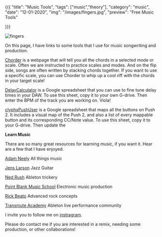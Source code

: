 {{{
  "title": "Music Tools",
  "tags": ["music","theory"],
  "category": "music",
  "date": "12-01-2020",
  "img": "/images/fingers.jpg",
  "preview": "Free Music Tools"

}}}


![fingers](../images/fingers.jpg "fingers")



On this page, I have links to some tools that I use for music songwriting and production.


[Chorder](https://www.knothear.com/chorder) is a webpage that will tell you all the chords in a selected mode or scale. Often we are instructed to practice scales and modes. And on the flip side, songs are often written by stacking chords together. If you want to use a specific scale, you can use Chorder to whip up a cool riff with the chords in your target scale!

[DelayCalculator](https://docs.google.com/spreadsheets/d/11fC7GbYM7nXKBOFsz2ts83r6lt0Gn_q61umE3jZDKoE/edit?usp=sharing) is a Google spreadsheet that you can use to fine tune delay times in your DAW. To use this sheet, copy it to your own G-drive. Then enter the BPM of the track you are working on. Viola!

[clyphxPushUser](https://docs.google.com/spreadsheets/d/1CNNxak9jobs4XudklUiW-mR-78p_DZ-IZydsbVqCIco/edit?usp=sharing) is a Google spreadsheet that maps all the buttons on Push 2. It includes a visual map of the Push 2, and also a list of every mappable button and its corresponding CC/Note value. To use this sheet, copy it to your G-drive. Then update the 


__Learn Music__

There are so many great resources for learning music, if you want it. Hear are a few that I have enjoyed.

[Adam Neely](https://www.youtube.com/watch?v=45FtC8OUtgI) All things music

[Jens Larson](https://www.youtube.com/watch?v=ZZUHhEA5qUs) Jazz Guitar

[Ned Rush](https://www.youtube.com/watch?v=NDTniJCxOLA) Ableton trickery

[Point Blank Music School](https://www.pointblankmusicschool.com/) Electronic music production

[Rick Beato](https://www.youtube.com/watch?v=Stm1G_dEyaM) Advanced rock concepts

[Transmute Academy](https://www.thetransmuteacademy.com/) Ableton live performance community

I invite you to follow me on [instragram](https://www.instagram.com/geoffknot/).

Please do contact me if you are interested in a remix, needing some production, or other collaborations!



